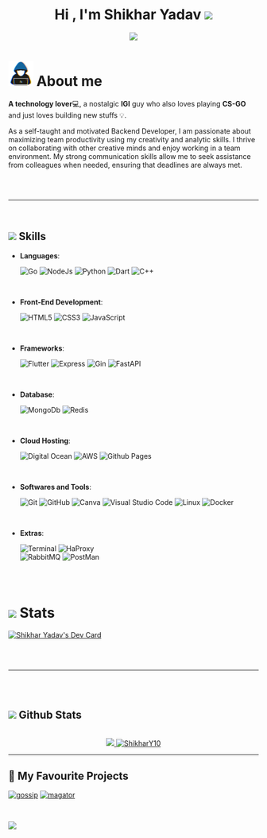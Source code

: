 <h1 align="center"><b>Hi , I'm Shikhar Yadav </b><img src="https://media.giphy.com/media/hvRJCLFzcasrR4ia7z/giphy.gif" width="35"></h1>

<p align="center">
  <a href="https://github.com/DenverCoder1/readme-typing-svg"><img src="https://readme-typing-svg.herokuapp.com?font=Time+New+Roman&color=cyan&size=25&center=true&vCenter=true&width=660&height=100&lines=Backend+Developer+|+Flutter+|+System+Design,;Bachelors+Of+Computer+Application;India"></a>
</p>

# <picture><img src = "https://github.com/0xAbdulKhalid/0xAbdulKhalid/raw/main/assets/mdImages/about_me.gif" width = 50px></picture> **About me**

**A technology lover**💻, a nostalgic **IGI** guy who also loves playing **CS-GO** and just loves building new stuffs 💡.

As a self-taught and motivated Backend Developer, I am passionate about maximizing team
productivity using my creativity and analytic skills. I thrive on collaborating with other creative
minds and enjoy working in a team environment. My strong communication skills allow me to seek
assistance from colleagues when needed, ensuring that deadlines are always met.

<br>
<br>

---

<br>

## <img src="https://media2.giphy.com/media/QssGEmpkyEOhBCb7e1/giphy.gif?cid=ecf05e47a0n3gi1bfqntqmob8g9aid1oyj2wr3ds3mg700bl&rid=giphy.gif" width ="25"><b> Skills</b>


<p align="center">

- **Languages**:
    
    ![Go](https://img.shields.io/badge/Go%20-%232370ED.svg?style=for-the-badge&logo=go&logoColor=white)
    ![NodeJs](https://img.shields.io/badge/Node.Js%20-%232370ED.svg?style=for-the-badge&logo=node.js&logoColor=white)
    ![Python](https://img.shields.io/badge/Python%20-%2314354C.svg?style=for-the-badge&logo=python&logoColor=white)
    ![Dart](https://img.shields.io/badge/Dart%20-%2300599C.svg?style=for-the-badge&logo=Dart&logoColor=white)
    ![C++](https://img.shields.io/badge/C++%20-%2300599C.svg?style=for-the-badge&logo=c%2B%2B&logoColor=white)

<br>   
    
- **Front-End Development**:

   ![HTML5](https://img.shields.io/badge/HTML5%20-%23E34F26.svg?style=for-the-badge&logo=html5&logoColor=white)
   ![CSS3](https://img.shields.io/badge/CSS%20-%231572B6.svg?style=for-the-badge&logo=css3&logoColor=white)
   ![JavaScript](https://img.shields.io/badge/JavaScript%20-%23F7DF1E.svg?style=for-the-badge&logo=javascript&logoColor=black)

<br>

- **Frameworks**:

    ![Flutter](https://img.shields.io/badge/Flutter%20-%23327FC7.svg?style=for-the-badge&logo=flutter&logoColor=white)
    ![Express](https://img.shields.io/badge/Express%20-%23ECD53F.svg?style=for-the-badge&logo=express&logoColor=black)
    ![Gin](https://img.shields.io/badge/gin-%23F05033.svg?style=for-the-badge&logo=go&logoColor=white)
    ![FastAPI](https://img.shields.io/badge/FastAPI-%23ffff.svg?style=for-the-badge&logo=fastapi&logoColor=green)

<br>

- **Database**:

    ![MongoDb](https://img.shields.io/badge/MongoDb%20-%2300599C.svg?style=for-the-badge&logo=mongodb&logoColor=green)
    ![Redis](https://img.shields.io/badge/Redis%20-%23000.svg?style=for-the-badge&logo=redis&logoColor=red)

<br>

- **Cloud Hosting**:

    ![Digital Ocean](https://img.shields.io/badge/Digital%20Ocean-%23F7DF1E.svg?style=for-the-badge&logo=DigitalOcean&logoColor=black)
    ![AWS](https://img.shields.io/badge/Amazon%20AWS-%237D929E.svg?style=for-the-badge&logo=AmazonAWS&logoColor=yellow)
    ![Github Pages](https://img.shields.io/badge/GitHub%20Pages-%23327FC7.svg?style=for-the-badge&logo=github&logoColor=black)
    
    
<br>

- **Softwares and Tools**:

    ![Git](https://img.shields.io/badge/git-%23F05033.svg?style=for-the-badge&logo=git&logoColor=white)
    ![GitHub](https://img.shields.io/badge/github-%23121011.svg?style=for-the-badge&logo=github&logoColor=white)
    ![Canva](https://img.shields.io/badge/canva-%234285F4.svg?style=for-the-badge&logo=canva&logoColor=white)
    ![Visual Studio Code](https://img.shields.io/badge/Visual%20Studio%20Code-0078d7.svg?style=for-the-badge&logo=visual-studio-code&logoColor=white)
    ![Linux](https://img.shields.io/badge/Linux-FCC624?style=for-the-badge&logo=linux&logoColor=black) 
    ![Docker](https://img.shields.io/badge/Docker-%23ffff.svg?style=for-the-badge&logo=docker&logoColor=blue) 
  

<br>

- **Extras**:

    ![Terminal](https://img.shields.io/badge/Terminal-%23054020?style=for-the-badge&logo=gnu-bash&logoColor=white)
    ![HaProxy](https://img.shields.io/badge/Haproxy-%23000000.svg?style=for-the-badge&logo=headspace&logoColor=white)   
    ![RabbitMQ](https://img.shields.io/badge/RabbitMQ-%23ffff.svg?style=for-the-badge&logo=rabbitmq&logoColor=red) 
    ![PostMan](https://img.shields.io/badge/PostMan-%23fgff.svg?style=for-the-badge&logo=postman&logoColor=orange) 
  

</p>

<br>
<br>

# <picture><img src="[daily_dev_logo.png](https://user-images.githubusercontent.com/65106263/218838103-9a120d8f-55e9-4726-95de-858a9fdaf839.png)" width = 50px></picture> **Stats**

<a href="https://app.daily.dev/shikharcode"><img src="https://api.daily.dev/devcards/24e23ecb0e37434281d60dbbd17e0439.png?r=5n2" width="300" alt="Shikhar Yadav's Dev Card"/></a>

<br>
<br>

---

<br>
<br>

## <img src="https://media.giphy.com/media/iY8CRBdQXODJSCERIr/giphy.gif" width="35"><b> Github Stats </b>

<br>

<div align="center">

<a href="https://github.com/ShikharY10/">
  <img src="https://github-readme-stats.vercel.app/api?username=ShikharY10&include_all_commits=true&count_private=true&show_icons=true&line_height=20&title_color=7A7ADB&icon_color=2234AE&text_color=D3D3D3&bg_color=0,000000,130F40" width="450"/>
  <img src="https://github-readme-stats.vercel.app/api/top-langs/?username=ShikharY10&layout=compact&langs_count=12&theme=cobalt" width="450"  alt="ShikharY10"/>

</a>
</div>

---

## 📘 My Favourite Projects

<p align="left">
  <a href="https://github.com/ShikharY10/gossip"><img width="282" src="https://denvercoder1-github-readme-stats.vercel.app/api/pin/?username=ShikharY10&repo=Gossip&theme=react&bg_color=1F222E&title_color=F85D7F&icon_color=F8D866&hide_border=true&show_icons=false" alt="gossip"></a>
  <a href="https://github.com/ShikharY10/magator"><img width="282" src="https://denvercoder1-github-readme-stats.vercel.app/api/pin/?username=ShikharY10&repo=magator&hide_border=true&bg_color=1F222E&title_color=F85D7F&icon_color=F8D866&theme=react&show_icons=false" alt="magator"></a>
</p>

<br>

![](https://hit.yhype.me/github/profile?user_id=65106263)
